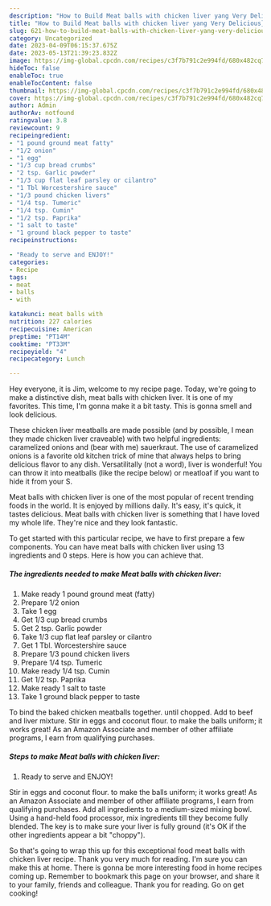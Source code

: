 ```yaml
---
description: "How to Build Meat balls with chicken liver yang Very Delicious}"
title: "How to Build Meat balls with chicken liver yang Very Delicious}"
slug: 621-how-to-build-meat-balls-with-chicken-liver-yang-very-delicious
category: Uncategorized
date: 2023-04-09T06:15:37.675Z
date: 2023-05-13T21:39:23.832Z
image: https://img-global.cpcdn.com/recipes/c3f7b791c2e994fd/680x482cq70/meat-balls-with-chicken-liver-recipe-main-photo.jpg
hideToc: false
enableToc: true
enableTocContent: false
thumbnail: https://img-global.cpcdn.com/recipes/c3f7b791c2e994fd/680x482cq70/meat-balls-with-chicken-liver-recipe-main-photo.jpg
cover: https://img-global.cpcdn.com/recipes/c3f7b791c2e994fd/680x482cq70/meat-balls-with-chicken-liver-recipe-main-photo.jpg
author: Admin
authorAv: notfound
ratingvalue: 3.8
reviewcount: 9
recipeingredient:
- "1 pound ground meat fatty"
- "1/2 onion"
- "1 egg"
- "1/3 cup bread crumbs"
- "2 tsp. Garlic powder"
- "1/3 cup flat leaf parsley or cilantro"
- "1 Tbl Worcestershire sauce"
- "1/3 pound chicken livers"
- "1/4 tsp. Tumeric"
- "1/4 tsp. Cumin"
- "1/2 tsp. Paprika"
- "1 salt to taste"
- "1 ground black pepper to taste"
recipeinstructions:

- "Ready to serve and ENJOY!"
categories:
- Recipe
tags:
- meat
- balls
- with

katakunci: meat balls with 
nutrition: 227 calories
recipecuisine: American
preptime: "PT14M"
cooktime: "PT33M"
recipeyield: "4"
recipecategory: Lunch

---
```



Hey everyone, it is Jim, welcome to my recipe page. Today, we're going to make a distinctive dish, meat balls with chicken liver. It is one of my favorites. This time, I'm gonna make it a bit tasty. This is gonna smell and look delicious.

These chicken liver meatballs are made possible (and by possible, I mean they made chicken liver craveable) with two helpful ingredients: caramelized onions and (bear with me) sauerkraut. The use of caramelized onions is a favorite old kitchen trick of mine that always helps to bring delicious flavor to any dish. Versatilitally (not a word), liver is wonderful! You can throw it into meatballs (like the recipe below) or meatloaf if you want to hide it from your S.

Meat balls with chicken liver is one of the most popular of recent trending foods in the world. It is enjoyed by millions daily. It's easy, it's quick, it tastes delicious. Meat balls with chicken liver is something that I have loved my whole life. They're nice and they look fantastic.


To get started with this particular recipe, we have to first prepare a few components. You can have meat balls with chicken liver using 13 ingredients and 0 steps. Here is how you can achieve that.

<!--inarticleads1-->

##### The ingredients needed to make Meat balls with chicken liver:

1. Make ready 1 pound ground meat (fatty)
1. Prepare 1/2 onion
1. Take 1 egg
1. Get 1/3 cup bread crumbs
1. Get 2 tsp. Garlic powder
1. Take 1/3 cup flat leaf parsley or cilantro
1. Get 1 Tbl. Worcestershire sauce
1. Prepare 1/3 pound chicken livers
1. Prepare 1/4 tsp. Tumeric
1. Make ready 1/4 tsp. Cumin
1. Get 1/2 tsp. Paprika
1. Make ready 1 salt to taste
1. Take 1 ground black pepper to taste


To bind the baked chicken meatballs together. until chopped. Add to beef and liver mixture. Stir in eggs and coconut flour. to make the balls uniform; it works great! As an Amazon Associate and member of other affiliate programs, I earn from qualifying purchases. 

<!--inarticleads2-->

##### Steps to make Meat balls with chicken liver:


1. Ready to serve and ENJOY!

Stir in eggs and coconut flour. to make the balls uniform; it works great! As an Amazon Associate and member of other affiliate programs, I earn from qualifying purchases. Add all ingredients to a medium-sized mixing bowl. Using a hand-held food processor, mix ingredients till they become fully blended. The key is to make sure your liver is fully ground (it&#39;s OK if the other ingredients appear a bit &#34;choppy&#34;). 

So that's going to wrap this up for this exceptional food meat balls with chicken liver recipe. Thank you very much for reading. I'm sure you can make this at home. There is gonna be more interesting food in home recipes coming up. Remember to bookmark this page on your browser, and share it to your family, friends and colleague. Thank you for reading. Go on get cooking!
